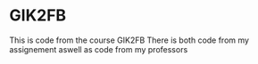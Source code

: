# GIK2FB
This is code from the course GIK2FB
There is both code from my assignement aswell as code from my professors
